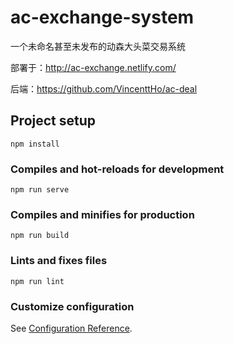 # ac-exchange-system

一个未命名甚至未发布的动森大头菜交易系统

部署于：http://ac-exchange.netlify.com/

后端：https://github.com/VincenttHo/ac-deal

## Project setup
```
npm install
```

### Compiles and hot-reloads for development
```
npm run serve
```

### Compiles and minifies for production
```
npm run build
```

### Lints and fixes files
```
npm run lint
```

### Customize configuration
See [Configuration Reference](https://cli.vuejs.org/config/).
